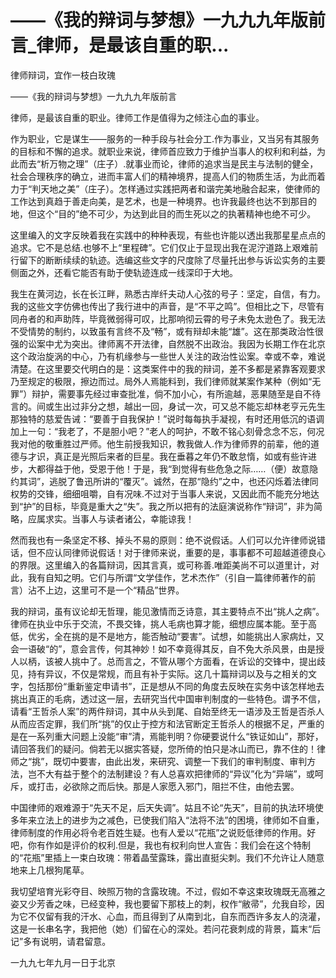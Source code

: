 # ——《我的辩词与梦想》一九九九年版前言_律师，是最该自重的职...

律师辩词，宜作一枝白玫瑰

——《我的辩词与梦想》一九九九年版前言

律师，是最该自重的职业。律师工作是值得为之倾注心血的事业。

作为职业，它是谋生——服务的一种手段与社会分工.作为事业，又当另有其服务的目标和不懈的追求。就职业来说，律师首应致力于维护当事人的权利和利益，为此而去“析万物之理”（庄子）.就事业而论，律师的追求当是民主与法制的健全，社会合理秩序的确立，进而丰富人们的精神境界，提高人们的物质生活，为此而着力于“判天地之美”（庄子）。怎样通过实践把两者和谐完美地融合起来，使律师的工作达到真趋于善走向美，是艺术，也是一种境界。也许我最终也达不到那目的地，但这个“目的”绝不可少，为达到此目的而生死以之的执著精神也绝不可少。

这里编入的文字反映着我在实践中的种种表现，有些也许能以透出我那星星点点的追求。它不是总结.也够不上“里程碑”。它们仅止于显现出我在泥泞道路上艰难前行留下的断断续续的轨迹。选编这些文字的尺度除了尽量托出参与诉讼实务的主要侧面之外，还看它能否有助于使轨迹连成一线深印于大地。

我生在黄河边，长在长江畔，熟悉古岸纤夫动人心弦的号子：坚定，自信，有力。我的这些文字仿佛也传出了我行进中的声音，是“不平之鸣”。但相比之下，尽管有同舟者的和声助阵，毕竟微弱得可叹，比那响彻云霄的号子未免太逊色了。我无法不受情势的制约，以致虽有言终不及“畅”，或有辩却未能“雄”。这在那类政治性很强的讼案中尤为突出。律师离不开法律，自然脱不出政治。我因为长期工作在北京这个政治旋涡的中心，乃有机缘参与一些世人关注的政治性讼案。幸或不幸，难说清楚。在这里要交代明白的是：这类案件中的我的辩词，差不多都是紧靠客观要求乃至规定的极限，擦边而过。局外人焉能料到，我们律师就某案作某种（例如“无罪”）辩护，需要事先经过审查批准，倘不加小心，有所逾越，恶果随至是自不待言的。间或生出过非分之想，越出一回，身试一次，可又总不能忘却林老亨元先生那独特的慈爱告诫：“要善于自我保护！”说时每每执手凝视，有时还用低沉的语调加上一句：“我老了，不是胆小吧？”老人的呵护，不敢不铭心刻骨念念不忘，何况我对他的敬重胜过严师。他生前授我知识，教我做人.作为律师界的前辈，他的道德与才识，真正是光照后来者的巨星。我在垂暮之年仍不敢怠惰，如或有些许进步，大都得益于他，受恩于他！于是，我“到觉得有些危急之际……（便）故意隐约其词”，逃脱了鲁迅所讲的“覆灭”。诚然，在那“隐约”之中，也还闪烁着法律同权势的交锋，细细咀嚼，自有况味.不过对于当事人来说，又因此而不能充分地达到“护”的目标，毕竟是重大之“失”。我之所以把有的法庭演说称作“辩词”，非为简略，应属求实。当事人与读者诸公，幸能谅我！

然而我也有一条坚定不移、掉头不易的原则：绝不说假话。人们可以允许律师说错话，但不应认同律师说假话！对于律师来说，重要的是，事事都不可超越道德良心的界限。这里编入的各篇辩词，因其言真，或可称善.唯距美尚不可以道里计，对此，我有自知之明。它们与所谓“文学佳作，艺术杰作”（引自一篇律师著作的前言）沾不上边，这里可不是一个“精品”世界。

我的辩词，虽有议论却无哲理，能见激情而乏诗意，其主要特点不出“挑人之病”。律师在执业中乐于交流，不畏交锋，挑人毛病也算才能，细想应属本能。至于高低，优劣，全在挑的是不是地方，能否触动“要害”。试想，如能挑出人家病灶，又会一语破“的”，意会言传，何其神妙！如不幸竟得其反，自不免大杀风景，由是授人以柄，该被人挑中了。总而言之，不管从哪个方面看，在诉讼的交锋中，提出歧见，持有异议，不仅是常规，而且有补于实际。这几十篇辩词以及与之相关的文字，包括那份“重新鉴定申请书”，正是想从不同的角度去反映在实务中该怎样地去挑出真正的毛病，透过这一层，去研究当代中国审判制度的一些特色。谓予不信，请看“王哲杀人案”的两件辩词，其中从头到尾、自始至终无一语涉及王哲是否杀人从而应否定罪，我们所“挑”的仅止于控方和法官断定王哲杀人的根据不足，严重的是在一系列重大问题上没能“审”清，焉能判明？你硬要说什么“铁证如山”，那好，请回答我们的疑问。倘若无以据实答疑，您所倚的怕只是冰山而已，靠不住的！律师之“挑”，既切中要害，由此出发，来研究、调整一下我们的审判制度、审判方法，岂不大有益于整个的法制建设？有人总喜欢把律师的“异议”化为“异端”，或呵斥，或打击，必欲除之而后快。那是人家愿入邪门，阻拦不住，由他去罢。

中国律师的艰难源于“先天不足，后天失调”。姑且不论“先天”，目前的执法环境使多年来立法上的进步为之减色，已使我们陷入“法将不法”的困境，律师如不自重，律师制度的作用必将令老百姓生疑。也有人爱以“花瓶”之说贬低律师的作用。好吧，你有作如是评价的权利.但是，我也有权利向世人宣告：我们会在这个特制的“花瓶”里插上一束白玫瑰：带着晶莹露珠，露出直挺尖刺。我们不允许让人随意地来上几根狗尾草。

我切望培育光彩夺目、映照万物的含露玫瑰。不过，假如不幸这束玫瑰既无高雅之姿又少芳香之味，已经变种，我也要留下那枝上的刺，权作“敝帚”，允我自珍，因为它不仅留有我的汗水、心血，而且得到了从南到北，自东而西许多友人的浇灌，这是一长串名字，我把他（她）们留在心的深处。若问花衰刺成的背景，篇末“后记”多有说明，请君留意。

一九九七年九月一日于北京